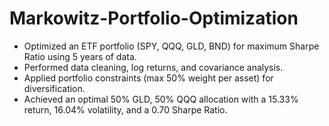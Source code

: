 # Markowitz-Portfolio-Optimization
- Optimized an ETF portfolio (SPY, QQQ, GLD, BND) for maximum Sharpe Ratio using 5 years of data.
- Performed data cleaning, log returns, and covariance analysis.
- Applied portfolio constraints (max 50% weight per asset) for diversification.
- Achieved an optimal 50% GLD, 50% QQQ allocation with a 15.33% return, 16.04% volatility, and a 0.70 Sharpe Ratio.
